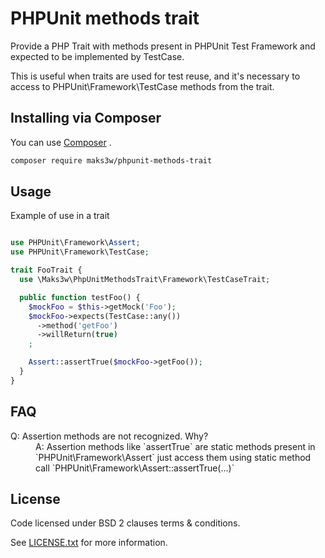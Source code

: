 # PHPUnit methods trait

Provide a PHP Trait with methods present in PHPUnit Test Framework and expected to be implemented by TestCase.

This is useful when traits are used for test reuse, and it's necessary to access to PHPUnit\Framework\TestCase
methods from the trait.

## Installing via Composer

You can use [Composer](https://getcomposer.org) .

```bash
composer require maks3w/phpunit-methods-trait
```

## Usage

Example of use in a trait

```php

use PHPUnit\Framework\Assert;
use PHPUnit\Framework\TestCase;

trait FooTrait {
  use \Maks3w\PhpUnitMethodsTrait\Framework\TestCaseTrait;

  public function testFoo() {
    $mockFoo = $this->getMock('Foo');
    $mockFoo->expects(TestCase::any())
      ->method('getFoo')
      ->willReturn(true)
    ;

    Assert::assertTrue($mockFoo->getFoo());
  }
}
```

## FAQ

<dl>
  <dt>Q: Assertion methods are not recognized. Why?</dt>
  <dd>
    A: Assertion methods like `assertTrue` are static methods present in `PHPUnit\Framework\Assert` just access them
       using static method call `PHPUnit\Framework\Assert::assertTrue(...)`
  </dd>
</dl>

## License

  Code licensed under BSD 2 clauses terms & conditions.

  See [LICENSE.txt](LICENSE.txt) for more information.
